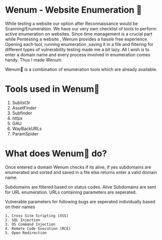 # Wenum - Website Enumeration 🌌

While testing a website our option after Reconnaissance would be Scanning/Enumeration. We have our very own checklist of tools to perform active enumeration on websites. Since time management is a crucial part while Pentesting a website , Wenum provides a hassle free experience. Opening each tool, running enumeration ,saving it in a file and filtering for different types of vulnerability testing made me a bit lazy. All I wish is to enter a domain name and every process involved in enumeration comes handy. Thus I made Wenum.

Wenum🌌 is a combination of enumeration tools which are already available.

# Tools used in Wenum🌌

1. Sublist3r
3. AssetFinder
4. Subfinder
5. httpx
6. GAU
7. WayBackURLs
8. ParamSpider

# What does Wenum🌌 do?

Once entered a domain Wenum checks if its alive, if yes subdomains are enumerated and sorted and saved in a file else returns enter a valid domain name.

Subdomains are filtered based on status codes.
Alive Subdomains are sent for URL enumeration.
URLs containing parameters are seperated.

Vulnerable parameters for following bugs are seperated individually based on their names

    1. Cross Site Scripting (XSS)
    2. SQL Injection 
    3. OS Command Injection
    4. Remote Code Execution (RCE)
    5. Open Redirection

 
